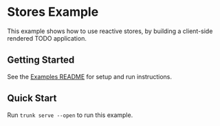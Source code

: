 # Stores Example

This example shows how to use reactive stores, by building a client-side rendered TODO application.

## Getting Started

See the [Examples README](../README.md) for setup and run instructions.

## Quick Start

Run `trunk serve --open` to run this example.
